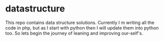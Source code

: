 # datastructure
This repo contains data structure solutions. Currently I  m writing all the code in php, but as I start with python then I will update them into python too. So lets begin the journey of leaning and improving our-self's.
